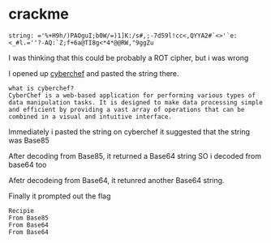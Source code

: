 # crackme

```
string: ='%+H9h/)PAOguI;b0W/=)1]K:/s#,;-7d59l!cc<,QYYA2#`<>'`e:<_#l.=''?-AQ:`Z;f+6a@TI8g<*4*@@RW,"9ggZu
```
I was thinking that this could be probably a ROT cipher, but i was wrong

I opened up [cyberchef](https://gchq.github.io/CyberChef/) and pasted the string there.

```
what is cyberchef?
CyberChef is a web-based application for performing various types of data manipulation tasks. It is designed to make data processing simple and efficient by providing a vast array of operations that can be combined in a visual and intuitive interface.
```
Immediately i pasted the string on cyberchef it suggested that the string was Base85

After decoding from Base85, it returned a Base64 string SO i decoded from base64 too

Afetr decodeing from Base64, it retunred another Base64 string. 

Finally it prompted out the flag

```
Recipie
From Base85
From Base64
From Base64
```
